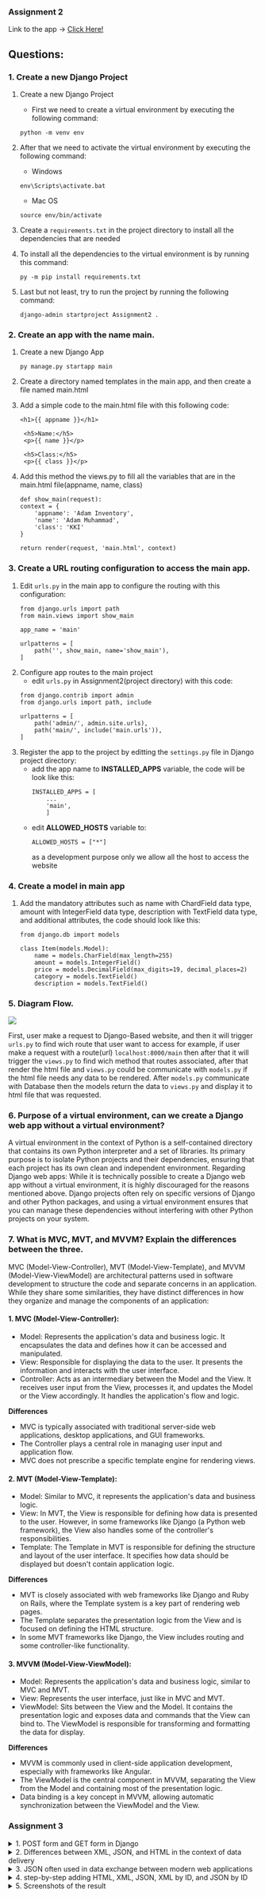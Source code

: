 ### Assignment 2

Link to the app -> [Click Here!](https://adam-inventory.adaptable.app/main/)

## Questions:
### 1. Create a new Django Project
1. Create a new Django Project
    - First we need to create a virtual environment by executing the following command:
    ```
    python -m venv env
    ```
2. After that we need to activate the virtual environment by executing the following command:
    - Windows
    ```
    env\Scripts\activate.bat
    ```
    - Mac OS
    ```
    source env/bin/activate
    ```
3. Create a `requirements.txt` in the project directory to install all the dependencies that are needed

4. To install all the dependencies to the virtual environment is by running this command:
	```
	py -m pip install requirements.txt
	```

5. Last but not least, try to run the project by running the following command:
	```
	django-admin startproject Assignment2 .
	```

### 2. Create an app with the name main.
1. Create a new Django App
    ```
    py manage.py startapp main
    ```
2. Create a directory named templates in the main app, and then create a file named main.html

3. Add a simple code to the main.html file with this following code:
   ```
   <h1>{{ appname }}</h1>

    <h5>Name:</h5>
    <p>{{ name }}</p>

    <h5>Class:</h5>
    <p>{{ class }}</p>
   ```

4. Add this method the views.py to  fill all the variables that are in the main.html file(appname, name, class)
    ```
    def show_main(request):
    context = {
        'appname': 'Adam Inventory',
        'name': 'Adam Muhammad',
        'class': 'KKI'
    }

    return render(request, 'main.html', context)
    ```

### 3. Create a URL routing configuration to access the main app.
1. Edit `urls.py` in the main app to configure the routing with this configuration:
    ```
    from django.urls import path
    from main.views import show_main

    app_name = 'main'

    urlpatterns = [
        path('', show_main, name='show_main'),
    ]
    ```
2. Configure app routes to the main project
    - edit `urls.py` in Assignment2(project directory) with this code:
    ```
    from django.contrib import admin
    from django.urls import path, include

    urlpatterns = [
        path('admin/', admin.site.urls),
        path('main/', include('main.urls')),
    ]
    ```
3. Register the app to the project by editting the `settings.py` file in Django project directory:
    - add the app name to **INSTALLED_APPS** variable, the code will be look like this:
        ```
        INSTALLED_APPS = [
            ...
            'main',
            ]
        ```
    - edit **ALLOWED_HOSTS** variable to:
        ```
        ALLOWED_HOSTS = ["*"]
        ```
      as a development purpose only we allow all the host to access the website
### 4. Create a model in main app
1. Add the mandatory attributes such as name with ChardField data type, amount with IntegerField data type, description with TextField data type, and additional attributes, the code should look like this:
    ```
    from django.db import models

    class Item(models.Model):
        name = models.CharField(max_length=255)
        amount = models.IntegerField()
        price = models.DecimalField(max_digits=19, decimal_places=2)
        category = models.TextField()
        description = models.TextField()
    ```
### 5. Diagram Flow.
<img src="./assets/flowPbP.png">

First, user make a request to Django-Based website, and then it will trigger `urls.py` to find wich route that user want to access for example, if user make a request with a route(url) `localhost:8000/main` then after that it will trigger the `views.py` to find wich method that routes associated, after that render the html file and `views.py` could be communicate with `models.py` if the html file needs any data to be rendered. After `models.py` communicate with Database then the models return the data to `views.py` and display it to html file that was requested.


### 6. Purpose of a virtual environment, can we create a Django web app without a virtual environment?
A virtual environment in the context of Python is a self-contained directory that contains its own Python interpreter and a set of libraries. Its primary purpose is to isolate Python projects and their dependencies, ensuring that each project has its own clean and independent environment. Regarding Django web apps: While it is technically possible to create a Django web app without a virtual environment, it is highly discouraged for the reasons mentioned above. Django projects often rely on specific versions of Django and other Python packages, and using a virtual environment ensures that you can manage these dependencies without interfering with other Python projects on your system.

### 7. What is MVC, MVT, and MVVM? Explain the differences between the three.
MVC (Model-View-Controller), MVT (Model-View-Template), and MVVM (Model-View-ViewModel) are architectural patterns used in software development to structure the code and separate concerns in an application.
While they share some similarities, they have distinct differences in how they organize and manage the components of an application:
#### 1. MVC (Model-View-Controller):
- Model: Represents the application's data and business logic. It encapsulates the data and defines how it can be accessed and manipulated.
- View: Responsible for displaying the data to the user. It presents the information and interacts with the user interface.
- Controller: Acts as an intermediary between the Model and the View. It receives user input from the View, processes it, and updates the Model or the View accordingly. It handles the application's flow and logic.

**Differences**
- MVC is typically associated with traditional server-side web applications, desktop applications, and GUI frameworks.
- The Controller plays a central role in managing user input and application flow.
- MVC does not prescribe a specific template engine for rendering views.

#### 2. MVT (Model-View-Template):
- Model: Similar to MVC, it represents the application's data and business logic.
- View: In MVT, the View is responsible for defining how data is presented to the user. However, in some frameworks like Django (a Python web framework), the View also handles some of the controller's responsibilities.
- Template: The Template in MVT is responsible for defining the structure and layout of the user interface. It specifies how data should be displayed but doesn't contain application logic.

**Differences**
- MVT is closely associated with web frameworks like Django and Ruby on Rails, where the Template system is a key part of rendering web pages.
- The Template separates the presentation logic from the View and is focused on defining the HTML structure.
- In some MVT frameworks like Django, the View includes routing and some controller-like functionality.

#### 3. MVVM (Model-View-ViewModel):
- Model: Represents the application's data and business logic, similar to MVC and MVT.
- View: Represents the user interface, just like in MVC and MVT.
- ViewModel: Sits between the View and the Model. It contains the presentation logic and exposes data and commands that the View can bind to. The ViewModel is responsible for transforming and formatting the data for display.

**Differences**
- MVVM is commonly used in client-side application development, especially with frameworks like Angular.
- The ViewModel is the central component in MVVM, separating the View from the Model and containing most of the presentation logic.
- Data binding is a key concept in MVVM, allowing automatic synchronization between the ViewModel and the View.


### Assignment 3
<details>
<summary>1. POST form and GET form in Django</summary>

In Django, there are two common HTTP methods for submitting data from a web form to a server: POST and GET. These methods have different purposes and behaviors:
#### 1. POST Form:
- Purpose: The POST method is primarily used for submitting data to the server to create or modify a resource on the server. It is often used for actions that have side effects, such as submitting a contact form, creating a new user account, or updating a database record.

- Security: Data submitted via POST is included in the request body rather than in the URL, making it more secure for sensitive information like passwords because it's not visible in the browser's address bar.
- Data Length: POST requests can carry a larger amount of data compared to GET requests, which are limited in the amount of data they can send.

In Django, to handle POST requests in a view by checking `request.method == 'POST'` and processing the submitted form data.


#### 2. GET Form:
- Purpose: The GET method is primarily used for retrieving data from the server, typically used for search queries, filtering, or fetching information. It is intended for safe and idempotent operations, meaning it should not have side effects on the server.

- Visibility: Data submitted via GET is included in the URL as query parameters. This makes it visible in the browser's address bar, which can be a privacy concern for sensitive information.

- Data Length: GET requests have limitations on the length of the URL and the amount of data that can be sent. Complex or large forms with many fields should generally use POST.

In Django, to access GET parameters using `request.GET` in a view.
</details>

<details>
<summary>2. Differences between XML, JSON, and HTML in the context of data delivery</summary>

XML (eXtensible Markup Language), JSON (JavaScript Object Notation), and HTML (Hypertext Markup Language) are all used for data delivery and representation, but they serve different purposes and have distinct characteristics in this context:

### 1.XML (eXtensible Markup Language):
- Structure: XML is a markup language that uses tags to define and structure data. It is highly customizable, and you can create your own XML schema to represent data in a specific format.

- Data Description: XML is primarily used for describing and structuring data. It does not prescribe any particular data types or behaviors, so it's very flexible.

- Readability: XML is human-readable, but it tends to be more verbose compared to JSON, which can make it less efficient for large data payloads.

### 2.JSON (JavaScript Object Notation):
- Structure: JSON is a lightweight data interchange format that represents data as key-value pairs or arrays. It is commonly used in web applications for data transfer.

- Data Description: JSON is well-suited for representing structured data and is often used for configuration files, APIs, and data exchange between a server and a client.

- Readability: JSON is more concise and easier to read compared to XML, especially for complex data structures.

### 3.HTML (Hypertext Markup Language):
-  HTML, on the other hand, is designed for creating web pages with a focus on presentation and interactivity, and it is not typically used for data interchange in the same way as XML and JSON.
</details>

<details>
<summary>3. JSON often used in data exchange between modern web applications</summary>
As i mentioned before JSON is lightweight, Human-Readable, and JSON has a simple and concise syntax that is easy for both humans and machines to read and write. Its minimalistic structure makes it efficient for transmitting data over networks, reducing the amount of overhead compared to more verbose formats like XML.

</details>

<details>
<summary>4. step-by-step adding HTML, XML, JSON, XML by ID, and JSON by ID</summary>

### 1. Create `forms.py` in `main` folder, and fill with the following code:
```
from django.forms import ModelForm
from main.models import Item

class ItemForm(ModelForm):
    class Meta:
        model = Item
        fields = [
            "name",
            "amount",
            "price",
            "category",
            "description",
            ]
```
this code is used to create a simple form to input new data.

### 2.  Create a method named `create_product` and rest of method `HTML, XML, JSON, XML by ID, and JSON by ID` in `views.py`

```
def create_product(request):
    form = ItemForm(request.POST or None)

    if form.is_valid() and request.method == "POST":
        form.save()
        return HttpResponseRedirect(reverse('main:show_main'))

    context = {'form': form}
    return render(request, "create_product.html", context)

def show_xml(request):
    data = Item.objects.all()
    return HttpResponse(serializers.serialize("xml", data), content_type="application/xml")

def show_json(request):
    data = Item.objects.all()
    return HttpResponse(serializers.serialize("json", data), content_type="application/json")

def show_xml_by_id(request, id):
    data = Item.objects.filter(pk=id)
    return HttpResponse(serializers.serialize("xml", data), content_type="application/xml")

def show_json_by_id(request, id):
    data = Item.objects.filter(pk=id)
    return HttpResponse(serializers.serialize("json", data), content_type="application/json")
```

### 3. Configure the router in `urls.py` for each of the views:
```
#...
urlpatterns = [
    path('', show_main, name='show_main'),
    path('create-product', create_product, name='create_product'),
    path('xml/', show_xml, name='show_xml'),
    path('json/', show_json, name='show_json'),
    path('xml/<int:id>/', show_xml_by_id, name='show_xml_by_id'),
    path('json/<int:id>/', show_json_by_id, name='show_json_by_id'), 
]
```

</details>

<details>
<summary>5. Screenshots of the result</summary>

### 1. HTML
<img src="./assets/products.png">

### 2. JSON
<img src="./assets/product_json.png">

### 3. JSON by Id
<img src="./assets/product_json_id.png">

### 4. XML
<img src="./assets/product_xml.png">

### 4. XML by Id
<img src="./assets/product_xml_id.png">
</details>